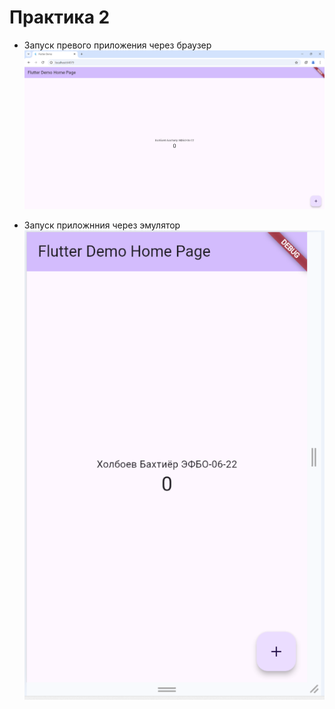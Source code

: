 # Практика 2


- Запуск превого приложения через браузер
![alt text](flut_chrome.png)

- Запуск приложнния через эмулятор
![alt text](flut_1.png)

